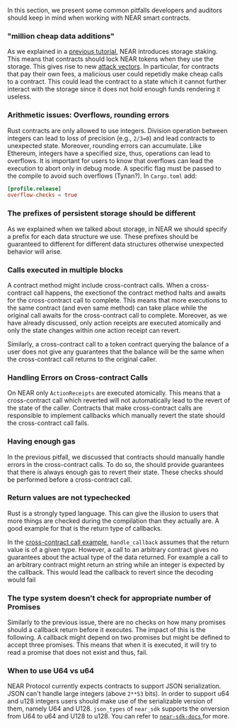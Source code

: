 In this section, we present some common pitfalls developers and auditors should keep in mind when working with NEAR smart contracts.

### "million cheap data additions"


As we explained in a [previous tutorial](``storage.md``), NEAR introduces storage staking. This means that contracts should lock NEAR tokens when they use the storage. This gives rise to new [attack vectors](https://docs.near.org/docs/concepts/storage-staking). In particular, for contracts that pay their own fees, a malicious user could repetidly make cheap calls to a contract. This could lead the contract to a state which it cannot further interact with the storage since it does not hold enough funds rendering it useless.

### Arithmetic issues: Overflows, rounding errors

Rust contracts are only allowed to use integers. Division operation between integers can lead to loss of precision (e.g., ``2/3=0``) and lead contracts to unexpected state. Moreover, rounding errors can accumulate. Like Ethereum, integers have a specified size, thus, operations can lead to overflows. It is important for users to know that overflows can lead the execution to abort only in debug mode. A specific flag must be passed to the compile to avoid such overflows (Tynan?). In ``Cargo.toml`` add:

```toml
[profile.release]
overflow-checks = true
```

### The prefixes of persistent storage should be different

As we explained when we talked about storage, in NEAR we should specify a prefix for each data structure we use. These prefixes should be guaranteed to different for different data structures otherwise unexpected behavior will arise. 

### Calls executed in multiple blocks

A contract method might include cross-contract calls. When a cross-contract call happens, the exectionof the contract method halts and awaits for the cross-contract call to complete. This means that more executions to the same contract (and even same method) can take place while the original call awaits for the cross-contract call to complete. Moreover, as we have already discussed, only action receipts are executed atomically and only the state changes within one action receipt can revert. 

Similarly, a cross-contract call to a token contract querying the balance of a user does not give any guarantees that the balance will be the same when the cross-contract call returns to the original caller.

### Handling Errors on Cross-contract Calls

On NEAR only ``ActionReceipts`` are executed atomically. This means that a cross-contract call which reverted will not automatically lead to the revert of the state of the caller. Contracts that make cross-contract calls are responsible to implement callbacks which manually revert the state should the cross-contract call fails.

### Having enough gas

In the previous pitfall, we discussed that contracts should manually handle errors in the cross-contract calls. To do so, the should provide guarantees that there is always enough gas to revert their state. These checks should be performed before a cross-contract call. 

### Return values are not typechecked

Rust is a strongly typed language. This can give the illusion to users that more things are checked during the compilation than they actually are. A good example for that is the return type of callbacks.

In the [cross-contract call example](cross-contract-calls.md), ``handle_callback`` assumes that the return value is of a given type. However, a call to an arbitrary contract gives no guarantees about the actual type of the data returned. For example a call to an arbitrary contract might return an string while an integer is expected by the callback. This would lead the callback to revert since the decoding would fail

### The type system doesn't check for appropriate number of Promises

Similarly to the previous issue, there are no checks on how many promises should a callback return before it executes. The impact of this is the following. A callback might depend on two promises but might be defined to accept three promises. This means that when it is executed, it will try to read a promise that does not exist and thus, fail. 

### When to use U64 vs u64

NEAR Protocol currently expects contracts to support JSON serialization. JSON can't handle large integers (above `2**53` bits). In order to support u64 and u128 integers users should make use of the serializable version of them, namely U64 and U128. ``json_types`` of ``near_sdk`` supports the onversion from U64 to u64 and U128 to u128. You can refer to [``near-sdk-docs`` ](https://github.com/near/sdk-docs/blob/93e2fa29f3f38fc3870d404555cf843b765ac34a/docs/contract-interface/serialization-interface.md) for more.

